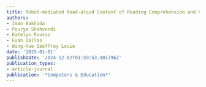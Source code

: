 ```yaml
---
title: Robot-mediated Read-aloud Context of Reading Comprehension and Vocabulary Development
authors:
- Iman Bakhoda
- Pourya Shahverdi
- Katelyn Rousso
- Evan Dallas
- Wing-Yue Geoffrey Louie
date: '2025-01-01'
publishDate: '2024-12-02T01:59:53.981796Z'
publication_types:
- article-journal
publication: '*Computers & Education*'
---
```

